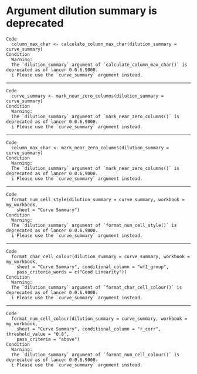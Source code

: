# Argument dilution summary is deprecated

    Code
      column_max_char <- calculate_column_max_char(dilution_summary = curve_summary)
    Condition
      Warning:
      The `dilution_summary` argument of `calculate_column_max_char()` is deprecated as of lancer 0.0.6.9000.
      i Please use the `curve_summary` argument instead.

---

    Code
      curve_summary <- mark_near_zero_columns(dilution_summary = curve_summary)
    Condition
      Warning:
      The `dilution_summary` argument of `mark_near_zero_columns()` is deprecated as of lancer 0.0.6.9000.
      i Please use the `curve_summary` argument instead.

---

    Code
      column_max_char <- mark_near_zero_columns(dilution_summary = curve_summary)
    Condition
      Warning:
      The `dilution_summary` argument of `mark_near_zero_columns()` is deprecated as of lancer 0.0.6.9000.
      i Please use the `curve_summary` argument instead.

---

    Code
      format_num_cell_style(dilution_summary = curve_summary, workbook = my_workbook,
        sheet = "Curve Summary")
    Condition
      Warning:
      The `dilution_summary` argument of `format_num_cell_style()` is deprecated as of lancer 0.0.6.9000.
      i Please use the `curve_summary` argument instead.

---

    Code
      format_char_cell_colour(dilution_summary = curve_summary, workbook = my_workbook,
        sheet = "Curve Summary", conditional_column = "wf1_group",
        pass_criteria_words = c("Good Linearity"))
    Condition
      Warning:
      The `dilution_summary` argument of `format_char_cell_colour()` is deprecated as of lancer 0.0.6.9000.
      i Please use the `curve_summary` argument instead.

---

    Code
      format_num_cell_colour(dilution_summary = curve_summary, workbook = my_workbook,
        sheet = "Curve Summary", conditional_column = "r_corr", threshold_value = "0.8",
        pass_criteria = "above")
    Condition
      Warning:
      The `dilution_summary` argument of `format_num_cell_colour()` is deprecated as of lancer 0.0.6.9000.
      i Please use the `curve_summary` argument instead.

